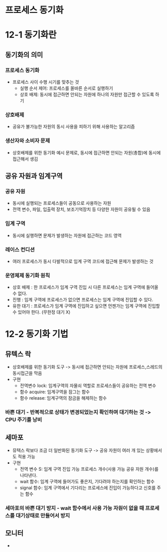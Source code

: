 # 프로세스 동기화 

# 12-1 동기화란
## 동기화의 의미
### 프로세스 동기화
  - 프로세스 사이 수행 시기를 맞추는 것
      - 실행 순서 제어: 프로세스를 올바른 순서로 실행하기
      - 상호 배제: 동시에 접근하면 안되는 자원에 하나의 자원만 접근할 수 있도록 하기
### 상호배제
  - 공유가 불가능한 자원의 동시 사용을 피하기 위해 사용하는 알고리즘
### 생산자와 소비자 문제
  - 상호배제를 위한 동기화 예시 문제로, 동시에 접근하면 안되는 자원(총합)에 동시에 접근해서 생김

## 공유 자원과 임계구역
### 공유 자원
  - 동시에 실행되는 프로세스들이 공동으로 사용하는 자원
  - 전역 변수, 파일, 입출력 장치, 보조기억장치 등 다양한 자원이 공유될 수 있음
### 임계 구역
  - 동시에 실행하면 문제가 발생하는 자원에 접근하는 코드 영역
### 레이스 컨디션
  - 여러 프로세스가 동시 다발적으로 임계 구역 코드에 접근해 문제가 발생하는 것
### 운영체제 동기화 원칙
  - 상호 배제 : 한 프로세스가 임계 구역 진입 시 다른 프로세스는 임계 구역에 들어올 수 없다.
  - 진행 : 임계 구역에 프로세스가 없으면 프로세스는 임계 구역에 진입할 수 있다.
  - 유한 대기 : 프로세스가 임계 구역에 진입하고 싶으면 언젠가는 임계 구역에 진입할 수 있어야 한다. (무한정 대기 X)

# 12-2 동기화 기법
## 뮤텍스 락
  - 상호배제를 위한 동기화 도구 -> 동시에 접근하면 안되는 자원에 프로세스,스레드의 동시접근을 막음
  - 구현
      - 전역변수 lock: 임계구역의 자물쇠 역할로 프로세스들이 공유하는 전역 변수
      - 함수 acquire: 임계구역을 잠그는 함수
      - 함수 release: 임계구역의 잠금을 해제하는 함수
### 바쁜 대기 - 반복적으로 상태가 변경되었는지 확인하며 대기하는 것 -> CPU 주기를 낭비

## 세마포
  - 뮤텍스 락보다 조금 더 일반화된 동기화 도구 -> 공유 자원이 여러 개 있는 상황에서도 적용 가능
  - 구현
      - 전역 변수 S: 임계 구역 진입 가능 프로세스 개수(사용 가능 공유 자원 개수)를 나타낸다.
      - wait 함수: 임계 구역에 들어가도 좋은지, 기다려야 하는지를 확인하는 함수
      - signal 함수: 임계 구역에서 기다리는 프로세스에 진입이 가능하다고 신호를 주는 함수
### 세마포의 바쁜 대기 방지 - wait 함수에서 사용 가능 자원이 없을 때 프로세스를 대기상태로 만들어서 방지

## 모니터
  - 
